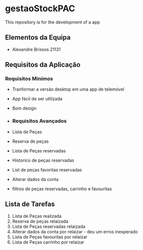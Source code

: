 # gestaoStockPAC
This repository is for the development of a app 

## Elementos da Equipa 
* Alexandre Brissos 21131

## Requisitos da Aplicação 
### Requisitos Minímos 
* Tranformar a versão desktop em uma app de telemóvel
* App fácil de ser utilizada
* Bom design 

* ### Requisitos Avançados 
* Lista de Peças
* Reserva de peças
* Lista de Peças reservadas
* Historico de peças reservadas
* List de peças favoritas reservadas
* Alterar dados da conta 
* filtros de peças reservadas, carrinho e favouritas

## Lista de Tarefas
1. Lista de Peças realizada
2. Reserva de peças relaizada
3. Lista de Peças reservadas relaizada
4. Alterar dados da conta por relaizar - deu um erros inesperado
5. Lista de Peças favouritas por relaizar
6. Lista de Peças carrinho por relaizar



